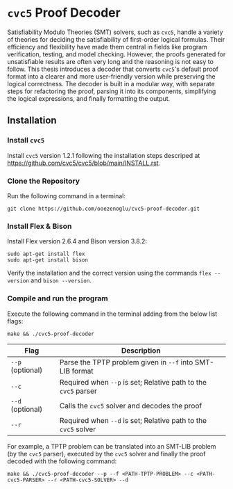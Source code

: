 # `cvc5` Proof Decoder

Satisfiability Modulo Theories (SMT) solvers, such as `cvc5`, handle a variety of theories for
deciding the satisfiability of first-order logical formulas. Their efficiency and flexibility have made
them central in fields like program verification, testing, and model checking. However, the proofs
generated for unsatisfiable results are often very long and the reasoning is not easy to follow.
This thesis introduces a decoder that converts `cvc5`'s default proof format into a clearer and more
user-friendly version while preserving the logical correctness. The decoder is built in a modular
way, with separate steps for refactoring the proof, parsing it into its components, simplifying the
logical expressions, and finally formatting the output.

## Installation

### **Install `cvc5`**

Install `cvc5` version 1.2.1 following the installation steps descriped at https://github.com/cvc5/cvc5/blob/main/INSTALL.rst.

### **Clone the Repository**

Run the following command in a terminal:

```
git clone https://github.com/ooezenoglu/cvc5-proof-decoder.git
```

### **Install Flex & Bison**

Install Flex version 2.6.4 and Bison version 3.8.2:

```
sudo apt-get install flex
sudo apt-get install bison
```

Verify the installation and the correct version using the commands `flex --version` and `bison --version`.

### **Compile and run the program**

Execute the following command in the terminal adding from the below list flags:

```
make && ./cvc5-proof-decoder
```

| **Flag**         | **Description**                                                                            |
|------------------|--------------------------------------------------------------------------------------------|
| `--p` (optional) | Parse the TPTP problem given in `--f` into SMT-LIB format                                    |
| `--c`            | Required when `--p` is set; Relative path to the `cvc5` parser                              |
| `--d` (optional) | Calls the `cvc5` solver and decodes the proof                                                |
| `--r`            | Required when `--d` is set; Relative path to the `cvc5` solver                              |

For example, a TPTP problem can be translated into an SMT-LIB problem (by the `cvc5` parser), executed by the `cvc5` solver and finally the proof decoded with the following command:

```
make && ./cvc5-proof-decoder --p --f <PATH-TPTP-PROBLEM> --c <PATH-cvc5-PARSER> --r <PATH-cvc5-SOLVER> --d
```
